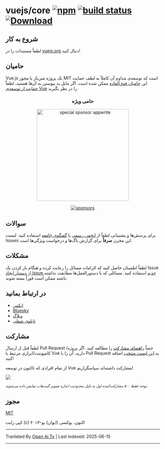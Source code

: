 # vuejs/core [![npm](https://img.shields.io/npm/v/vue.svg)](https://www.npmjs.com/package/vue) [![build status](https://github.com/vuejs/core/actions/workflows/ci.yml/badge.svg?branch=main)](https://github.com/vuejs/core/actions/workflows/ci.yml) [![Download](https://img.shields.io/npm/dm/vue)](https://www.npmjs.com/package/vue)

## شروع به کار

لطفاً مستندات را در [vuejs.org](https://vuejs.org/) دنبال کنید!

## حامیان

Vue.js یک پروژه متن‌باز با مجوز MIT است که توسعه‌ی مداوم آن کاملاً به لطف حمایت این [حامیان فوق‌العاده](https://github.com/vuejs/core/blob/main/BACKERS.md) ممکن شده است. اگر مایل به پیوستن به آن‌ها هستید، لطفاً [حمایت از توسعه‌ی Vue](https://vuejs.org/sponsor/) را در نظر بگیرید.

<p align="center">
  <h3 align="center">حامی ویژه</h3>
</p>

<p align="center">
  <a target="_blank" href="https://github.com/appwrite/appwrite">
  <img alt="special sponsor appwrite" src="https://sponsors.vuejs.org/images/appwrite.svg" width="300">
  </a>
</p>

<p align="center">
  <a target="_blank" href="https://vuejs.org/sponsor/#current-sponsors">
    <img alt="sponsors" src="https://sponsors.vuejs.org/sponsors.svg?v3">
  </a>
</p>

## سوالات

برای پرسش‌ها و پشتیبانی لطفاً از [انجمن رسمی](https://forum.vuejs.org) یا [گفتگوی جامعه](https://chat.vuejs.org/) استفاده کنید. لیست Issues این مخزن **صرفاً** برای گزارش باگ‌ها و درخواست ویژگی‌ها است.

## مشکلات

لطفاً اطمینان حاصل کنید که الزامات مسائل را رعایت کرده و هنگام باز کردن یک Issue از [دستیار ایجاد Issue جدید](https://new-issue.vuejs.org/) استفاده کنید. مسائلی که با دستورالعمل‌ها مطابقت نداشته باشند ممکن است فوراً بسته شوند.

## در ارتباط بمانید

- [ایکس](https://x.com/vuejs)
- [Bluesky](https://bsky.app/profile/vuejs.org)
- [وبلاگ](https://blog.vuejs.org/)
- [تابلوی شغلی](https://vuejobs.com/?ref=vuejs)

## مشارکت

لطفاً قبل از ارسال Pull Request حتماً [راهنمای مشارکت](https://github.com/vuejs/core/blob/main/.github/contributing.md) را مطالعه کنید. اگر پروژه/کامپوننت/ابزاری مرتبط با Vue دارید، آن را با Pull Request به [این لیست منتخب](https://github.com/vuejs/awesome-vue) اضافه کنید!

از تمام افرادی که تاکنون در توسعه Vue مشارکت داشته‌اند سپاسگزاریم!

<a href="https://github.com/vuejs/core/graphs/contributors"><img src="https://opencollective.com/vuejs/contributors.svg?width=890&limit=500" /></a>

<sub>_توجه: فقط ۵۰۰ مشارکت‌کننده اول به دلیل محدودیت اندازه تصویر گیت‌هاب نمایش داده می‌شوند._</sub>

## مجوز

[MIT](https://opensource.org/licenses/MIT)

کپی رایت (c) ۲۰۱۳-اکنون، یوکسی (ایوان) یو

---

Tranlated By [Open Ai Tx](https://github.com/OpenAiTx/OpenAiTx) | Last indexed: 2025-06-15

---